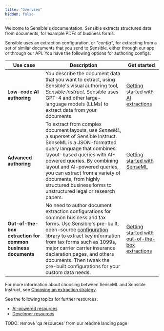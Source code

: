 ```yaml
---
title: "Overview"
hidden: false
---
```


Welcome to Sensible's documentation. Sensible extracts structured data from documents, for example PDFs of business forms. 

Sensible uses an extraction configuration, or *"config"*, for extracting from a set of similar documents that you send to Sensible, either through our app or through our API. You have the following options for authoring configs:

| Use case                                                    | Description                                                  | Get started                                                  |
| ----------------------------------------------------------- | ------------------------------------------------------------ | ------------------------------------------------------------ |
| **Low-code AI authoring**                                   | You describe the document data that you want to extract, using Sensible's visual authoring tool, *Sensible Instruct*. Sensible uses GPT-4 and other large-language models (LLMs) to extract data from your documents. | [Getting started with AI extractions](doc:getting-started-ai) |
| **Advanced authoring**                                      | To extract from complex document layouts, use *SenseML*, a superset of Sensible Instruct. SenseML is a JSON-formatted query language that combines layout-based queries with AI-powered queries. By combining layout and AI-powered queries, you can extract from a variety of documents, from highly structured business forms to unstructured legal or research papers. | [Getting started with SenseML](doc:getting-started)          |
| **Out-of-the-box extraction for common business documents** | No need to author document extraction configurations for common business and tax forms. Use Sensible's pre-built, open-source [configuration library](https://github.com/sensible-hq/sensible-configuration-library/) to extract key information from tax forms such as 1099s, major carrier carrier insurance declaration pages, and others documents. Then tweak the pre-built configurations for your custom data needs. | [Getting started with out-of-the-box extractions](doc:excel-quickstart) |

For more information about choosing between SenseML and Sensible Instruct, see [Choosing an extraction strategy](doc:author).

See the following topics for further resources:

- [AI-powered resources](doc:no-code)
- [Developer resources](doc:developer)



TODO: remove 'qa resources' from our readme landing page
